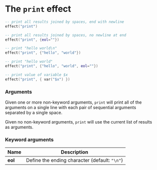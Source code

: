 # The `print` effect

<!-- test {
    "kwargs": { "$x": "value-of-x" },
    "effects": [
        {
            "name": "print"
        },
        {
            "name": "print",
            "kwargs": { "eol": "" }
        },
        {
            "name": "print",
            "args": [ "hello", "world" ]
        },
        {
            "name": "print",
            "args": [ "hello", "world" ],
            "kwargs": { "eol": "" }
        },
        {
            "name": "print",
            "args": [ "value-of-x" ]
        }
    ]
} -->
```lua
-- print all results joined by spaces, end with newline
effect("print")

-- print all results joined by spaces, no newline at end
effect("print", {eol=""})

-- print "hello world\n"
effect("print", {"hello", "world"})

-- print "hello world"
effect("print", {"hello", "world", eol=""})

-- print value of variable $x
effect("print", { var("$x") })
```

### Arguments
Given one or more non-keyword arguments, `print` will print all of the arguments on a single line
with each pair of sequential arguments separated by a single space.

Given no non-keyword arguments, `print` will use the current list of results as arguments.


### Keyword arguments
| Name    | Description                                   |
| ------- | --------------------------------------------- |
| **eol** | Define the ending character (default: `"\n"`) |
